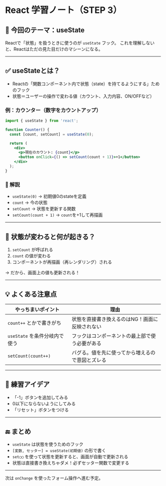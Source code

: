 # React 学習ノート（STEP 3）

## 🎯 今回のテーマ：useState

Reactで「状態」を扱うときに使うのが `useState` フック。
これを理解しないと、Reactはただの見た目だけのマシーンになる。

---

## ✅ useStateとは？

- Reactの「関数コンポーネント内で状態（state）を持てるようにする」ためのフック
- 状態＝ユーザーの操作で変わる値（カウント、入力内容、ON/OFFなど）

### 例：カウンター（数字をカウントアップ）

```jsx
import { useState } from 'react';

function Counter() {
  const [count, setCount] = useState(0);

  return (
    <div>
      <p>現在のカウント: {count}</p>
      <button onClick={() => setCount(count + 1)}>+1</button>
    </div>
  );
}
```

### 🧠 解説
- `useState(0)` → 初期値0のstateを定義
- `count` → 今の状態
- `setCount` → 状態を更新する関数
- `setCount(count + 1)` → `count`を+1して再描画

---

## 🔁 状態が変わると何が起きる？

1. `setCount` が呼ばれる
2. `count` の値が変わる
3. コンポーネントが再描画（再レンダリング）される

→ だから、画面上の値も更新される！

---

## 💡 よくある注意点

| やっちまいポイント         | 理由                                                   |
|----------------------------|--------------------------------------------------------|
| `count++` とかで書きがち  | 状態を直接書き換えるのはNG！画面に反映されない        |
| `useState` を条件分岐内で使う | フックはコンポーネントの最上部で使う必要がある         |
| `setCount(count++)`        | バグる。値を先に使ってから増えるので意図とズレる       |

---

## 🧪 練習アイデア

- 「-1」ボタンを追加してみる
- 0以下にならないようにしてみる
- 「リセット」ボタンをつける

---

## 🔚 まとめ

- `useState` は状態を使うためのフック
- `[変数, セッター] = useState(初期値)` の形で書く
- `set◯◯` を使って状態を更新すると、画面が自動で更新される
- 状態は直接書き換えちゃダメ！必ずセッター関数で変更する

---

次は `onChange` を使ったフォーム操作へ進む予定。